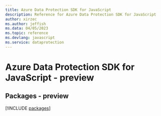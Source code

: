 ```yaml
---
title: Azure Data Protection SDK for JavaScript
description: Reference for Azure Data Protection SDK for JavaScript
author: xirzec
ms.author: jeffish
ms.data: 04/05/2023
ms.topic: reference
ms.devlang: javascript
ms.service: dataprotection
---
```

# Azure Data Protection SDK for JavaScript - preview
## Packages - preview
[!INCLUDE [packages](data-protection-index.md)]